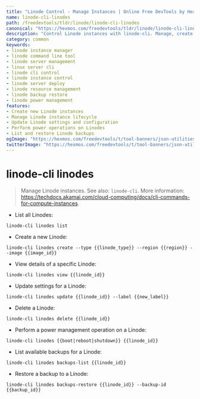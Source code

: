 ```yaml
---
title: "Linode Control - Manage Instances | Online Free DevTools by Hexmos"
name: linode-cli-linodes
path: /freedevtools/tldr/linode/linode-cli-linodes
canonical: "https://hexmos.com/freedevtools/tldr/linode/linode-cli-linodes/"
description: "Control Linode instances with linode-cli. Manage, create, and delete Linodes. Free online tool, no registration required."
category: common
keywords:
- linode instance manager
- linode command line tool
- linode server management
- linux server cli
- linode cli control
- linode instance control
- linode server deploy
- linode resource management
- linode backup restore
- linode power management
features:
- Create new Linode instances
- Manage Linode instance lifecycle
- Update Linode settings and configuration
- Perform power operations on Linodes
- List and restore Linode backups
ogImage: "https://hexmos.com/freedevtools/t/tool-banners/json-utilities-banner.png"
twitterImage: "https://hexmos.com/freedevtools/t/tool-banners/json-utilities-banner.png"
---
```


# linode-cli linodes

> Manage Linode instances.
> See also: `linode-cli`.
> More information: <https://techdocs.akamai.com/cloud-computing/docs/cli-commands-for-compute-instances>.

- List all Linodes:

`linode-cli linodes list`

- Create a new Linode:

`linode-cli linodes create --type {{linode_type}} --region {{region}} --image {{image_id}}`

- View details of a specific Linode:

`linode-cli linodes view {{linode_id}}`

- Update settings for a Linode:

`linode-cli linodes update {{linode_id}} --label {{new_label}}`

- Delete a Linode:

`linode-cli linodes delete {{linode_id}}`

- Perform a power management operation on a Linode:

`linode-cli linodes {{boot|reboot|shutdown}} {{linode_id}}`

- List available backups for a Linode:

`linode-cli linodes backups-list {{linode_id}}`

- Restore a backup to a Linode:

`linode-cli linodes backups-restore {{linode_id}} --backup-id {{backup_id}}`
